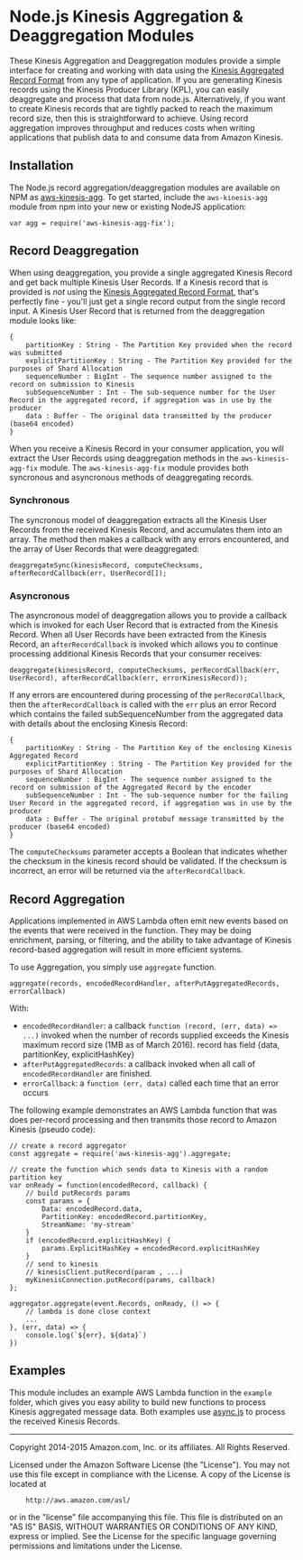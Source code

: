 # Node.js Kinesis Aggregation & Deaggregation Modules

These Kinesis Aggregation and Deaggregation modules provide a simple interface for creating and working with data using the [Kinesis Aggregated Record Format](https://github.com/awslabs/amazon-kinesis-producer/blob/master/aggregation-format.md) from any type of application. If you are generating Kinesis records using the Kinesis Producer Library (KPL), you can easily deaggregate and process that data from node.js. Alternatively, if you want to create Kinesis records that are tightly packed to reach the maximum record size, then this is straightforward to achieve. Using record aggregation improves throughput and reduces costs when writing applications that publish data to and consume data from Amazon Kinesis.

## Installation

The Node.js record aggregation/deaggregation modules are available on NPM as [aws-kinesis-agg](https://www.npmjs.com/package/aws-kinesis-agg).  To get started, include the `aws-kinesis-agg` module from npm into your new or existing NodeJS application:

```
var agg = require('aws-kinesis-agg-fix');
```

## Record Deaggregation

When using deaggregation, you provide a single aggregated Kinesis Record and get back multiple Kinesis User Records. If a Kinesis record that is provided is *not* using the [Kinesis Aggregated Record Format](https://github.com/awslabs/amazon-kinesis-producer/blob/master/aggregation-format.md), that's perfectly fine - you'll just get a single record output from the single record input. A Kinesis User Record that is returned from the deaggregation module looks like:

```
{
	partitionKey : String - The Partition Key provided when the record was submitted
	explicitPartitionKey : String - The Partition Key provided for the purposes of Shard Allocation
	sequenceNumber : BigInt - The sequence number assigned to the record on submission to Kinesis
	subSequenceNumber : Int - The sub-sequence number for the User Record in the aggregated record, if aggregation was in use by the producer
	data : Buffer - The original data transmitted by the producer (base64 encoded)
}
```

When you receive a Kinesis Record in your consumer application, you will extract the User Records using deaggregation methods in the `aws-kinesis-agg-fix` module.  The `aws-kinesis-agg-fix` module provides both syncronous and asyncronous methods of deaggregating records.

### Synchronous

The syncronous model of deaggregation extracts all the Kinesis User Records from the received Kinesis Record, and accumulates them into an array. The method then makes a callback with any errors encountered, and the array of User Records that were deaggregated:

```
deaggregateSync(kinesisRecord, computeChecksums, afterRecordCallback(err, UserRecord[]);
```

### Asyncronous

The asyncronous model of deaggregation allows you to provide a callback which is invoked for each User Record that is extracted from the Kinesis Record. When all User Records have been extracted from the Kinesis Record, an ```afterRecordCallback``` is invoked which allows you to continue processing additional Kinesis Records that your consumer receives:

```
deaggregate(kinesisRecord, computeChecksums, perRecordCallback(err, UserRecord), afterRecordCallback(err, errorKinesisRecord));
```
If any errors are encountered during processing of the `perRecordCallback`, then the `afterRecordCallback` is called with the `err` plus an error Record which contains the failed subSequenceNumber from the aggregated data with details about the enclosing Kinesis Record:

```
{
	partitionKey : String - The Partition Key of the enclosing Kinesis Aggregated Record
	explicitPartitionKey : String - The Partition Key provided for the purposes of Shard Allocation
	sequenceNumber : BigInt - The sequence number assigned to the record on submission of the Aggregated Record by the encoder
	subSequenceNumber : Int - The sub-sequence number for the failing User Record in the aggregated record, if aggregation was in use by the producer
	data : Buffer - The original protobuf message transmitted by the producer (base64 encoded)
}
```

The `computeChecksums` parameter accepts a Boolean that indicates whether the checksum in the kinesis record should be validated. If the checksum is incorrect, an error will be returned via the `afterRecordCallback`.


## Record Aggregation

Applications implemented in AWS Lambda often emit new events based on the events that were received in the function. They may be doing enrichment, parsing, or filtering, and the ability to take advantage of Kinesis record-based aggregation will result in more efficient systems.

To use Aggregation, you simply use `aggregate` function.

```
aggregate(records, encodedRecordHandler, afterPutAggregatedRecords, errorCallback)

```

With:
 - `encodedRecordHandler`: a callback `function (record, (err, data) => ...)` invoked when the number of records supplied exceeds the Kinesis maximum record size (1MB as of March 2016). record has field {data, partitionKey, explicitHashKey}
 - `afterPutAggregatedRecords`: a callback invoked when all call of `encodedRecordHandler` are finished.
 - `errorCallback`: a `function (err, data)` called each time that an error occurs


The following example demonstrates an AWS Lambda function that was does per-record processing and then transmits those record to Amazon Kinesis (pseudo code):

```
// create a record aggregator
const aggregate = require('aws-kinesis-agg').aggregate;

// create the function which sends data to Kinesis with a random partition key
var onReady = function(encodedRecord, callback) {
	// build putRecords params
	const params = {
		Data: encodedRecord.data,
		PartitionKey: encodedRecord.partitionKey,
		StreamName: 'my-stream'
	}
	if (encodedRecord.explicitHashKey) {
		params.ExplicitHashKey = encodedRecord.explicitHashKey
	}
	// send to kinesis
	// kinesisClient.putRecord(param , ...)
  	myKinesisConnection.putRecord(params, callback)
};

aggregator.aggregate(event.Records, onReady, () => { 
	// lambda is done close context
	...
}, (err, data) => {
    console.log(`${err}, ${data}`) 
})

```



## Examples

This module includes an example AWS Lambda function in the `example` folder, which gives you easy ability to build new functions to process Kinesis aggregated message data. Both examples use [async.js](async.js) to process the received Kinesis Records.


----

Copyright 2014-2015 Amazon.com, Inc. or its affiliates. All Rights Reserved.

Licensed under the Amazon Software License (the "License"). You may not use this file except in compliance with the License. A copy of the License is located at

        http://aws.amazon.com/asl/

or in the "license" file accompanying this file. This file is distributed on an "AS IS" BASIS, WITHOUT WARRANTIES OR CONDITIONS OF ANY KIND, express or implied. See the License for the specific language governing permissions and limitations under the License.
